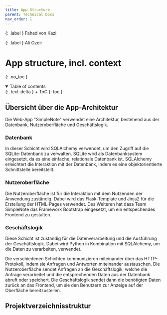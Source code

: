 ```yaml
---
title: App Structure
parent: Technical Docs
nav_order: 1
---
```


{: .label }
Fahad von Kazi

{: .label }
Ali Ozeir

# App structure, incl. context
{: .no_toc }

<details open markdown="block">
{: .text-delta }
<summary>Table of contents</summary>
+ ToC
{: toc }
</details> 

## Übersicht über die App-Architektur
Die Web-App "SimpleNote" verwendet eine Architektur, bestehend aus der Datenbank, Nutzeroberfläche und Geschäftslogik.

### Datenbank
In dieser Schicht wird SQLAlchemy verwendet, um den Zugriff auf die SQLite-Datenbank zu verwalten. SQLite wird als Datenbanksystem eingesetzt, da es eine einfache, relationale Datenbank ist. SQLAlchemy erleichtert die Interaktion mit der Datenbank, indem es eine objektorientierte Schnittstelle bereitstellt.

### Nutzeroberfläche
Die Nutzeroberfläche ist für die Interaktion mit dem Nutzenden der Anwendung zuständig. Dabei wird das Flask-Template und Jinja2 für die Erstellung der HTML-Pages verwendet. Des Weiteren hat dasa Team SimpleNote das Framework Bootstrap eingesetzt, um ein entspechendes Frontend zu gestalten.

### Geschäftslogik
Diese Schicht ist zuständig für die Datenverarbeitung und die Ausführung der Geschäftslogik. Dabei wird Python in Kombination mit SQLAlchemy, um die Daten zu verarbeiten, verwendet.

Die verschiedenen Schichten kommunizieren miteinander über das HTTP-Protokoll, indem sie Anfragen und Antworten miteinander austauschen. Die Nutzeroberfläche sendet Anfragen an die Geschäftslogik, welche die Anfrage verarbeitet und die entsprechenden Daten aus der Datenbank abruft oder speichert. Die Geschäftslogik sendet dann die benötigten Daten zurück an das Frontend, um sie den Benutzern zur Anzeige auf der Oberfläche bereitzustellen.

## Projektverzeichnisstruktur


